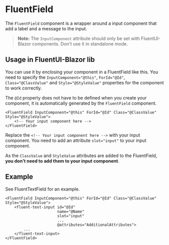 # FluentField

The `FluentField` component is a wrapper around a input component that add a label and a message to the input.

> **Note:** The `InputComponent` attribute should only be set with FluentUI-Blazor components.
> Don't use it in standalone mode.

## Usage in FluentUI-Blazor lib

You can use it by enclosing your component in a FluentField like this.
You need to specify the `InputComponent="@this"`, `ForId="@Id"`, `Class="@ClassValue"` and `Style="@StyleValue"`
properties for the component to work correctly.

The `@Id` property does not have to be defined when you create your component,
it is automatically generated by the `FluentField` component.

```razor
<FluentField InputComponent="@this" ForId="@Id" Class="@ClassValue" Style="@StyleValue">
    <!-- Your input component here -->
</FluentField>
```

Replace the `<!-- Your input component here -->` with your input component.
You need to add an attribute `slot="input"` to your input component.

As the `ClassValue` and `StyleValue` attributes are added to the FluentField, **you don't need to add them to your input component**.

## Example

See FluentTextField for an example.

```razor
<FluentField InputComponent="@this" ForId="@Id" Class="@ClassValue" Style="@StyleValue">
    <fluent-text-input id="@Id"
                       name="@Name"
                       slot="input"
                       ...
                       @attributes="AdditionalAttributes">
        ...
    </fluent-text-input>
</FluentField>
```